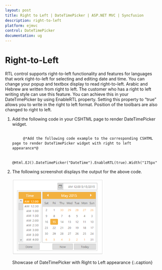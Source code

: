 ```yaml
---
layout: post
title: Right to Left | DateTimePicker | ASP.NET MVC | Syncfusion
description: right-to-left
platform: ejmvc
control: DateTimePicker
documentation: ug
---
```


# Right-to-Left

RTL control supports right-to-left functionality and features for languages that work right-to-left for selecting and editing date and time. You can change your popup and textbox display to read right-to-left. Arabic and Hebrew are written from right to left. The customer who has a right to left writing style can use this feature. You can achieve this in your DateTimePicker by using EnableRTL property. Setting this property to “true” allows you to write in the right to left format. Position of the toolbars are also changed to right to left.

1. Add the following code in your CSHTML page to render DateTimePicker widget.

   ~~~ cshtml
   
        @*Add the following code example to the corresponding CSHTML page to render DateTimePicker widget with right to left appearance*@

        @Html.EJ().DateTimePicker("DateTime").EnableRTL(true).Width("175px")

   ~~~
   
  



2. The following screenshot displays the output for the above code.

   ![](Right-to-Left_images/Right-to-Left_img1.png)

   Showcase of DateTimePicker with Right to Left appearance
   {:.caption}





